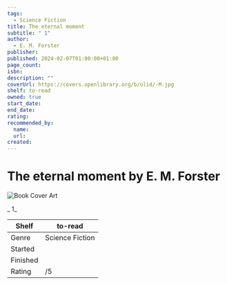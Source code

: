 ```yaml
---
tags:
  - Science Fiction
title: The eternal moment
subtitle: " 1"
author:
  - E. M. Forster
publisher:
published: 2024-02-07T01:00:00+01:00
page_count:
isbn:
description: ""
coverUrl: https://covers.openlibrary.org/b/olid/-M.jpg
shelf: to-read
owned: true
start_date:
end_date:
rating:
recommended_by:
  name:
  url:
created:
---
```


# The eternal moment by E. M. Forster

![Book Cover Art](https://covers.openlibrary.org/b/olid/-M.jpg)

_ 1_

| Shelf | to-read |
| --- | --- |
| Genre | Science Fiction |
| Started |  |
| Finished |  |
| Rating | /5 |

